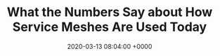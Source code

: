 ---
layout: post
type: news
date:   2020-03-13 08:04:00 +0000
title:  "What the Numbers Say about How Service Meshes Are Used Today"
image: /assets/images/news/what-the-numbers-say-about-how-service-meshes-are-used-today.png
permalink: https://thenewstack.io/what-the-numbers-say-about-how-service-meshes-are-used-today/
eurl: https://thenewstack.io/what-the-numbers-say-about-how-service-meshes-are-used-today/
--- 